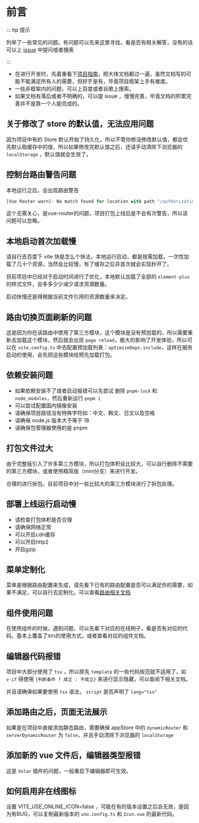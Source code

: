 # 前言

::: tip 提示

列举了一些常见的问题。有问题可以先来这里寻找，看是否有相关解答，没有的话可以上 [issue](https://github.com/kailong321200875/vue-element-plus-admin/issues) 中提问或者搜索

:::

- 在进行开发时，先着重看下[项目指南](https://element-plus-admin-doc.cn/guide/introduction.html)，把大体文档都过一遍，虽然文档写的可能不能满足所有人的需要，但好歹是有，毕竟项目框架上手有难度。
- 一些非框架内的问题，可以上百度或者谷歌上搜索。
- 如果文档有落后或者不明确的，可以提 issue ，慢慢完善，毕竟文档的积累完善并不是靠一个人能完成的。

## 关于修改了 store 的默认值，无法应用问题

因为项目中有的 Store 默认开始了持久化，所以不管你修没修改默认值，都会优先默认取缓存中的值，所以如果修改完默认值之后，还请手动清除下浏览器的 `localStorage` ，默认值就会生效了。

## 控制台路由警告问题

本地运行之后，会出现路由警告

``` js
[Vue Router warn]: No match found for location with path "/authorization/menu"
```

这个无需关心，是vue-router的问题，项目打包上线后是不会有次警告，所以该问题可以忽略。

## 本地启动首次加载慢

请自行去百度下 vite 快是怎么个快法，本地运行启动，都是按需加载，一次性加载了几十个资源，当然会比较慢，有了缓存之后非首次就会实现秒开了。

目前项目中已经对于启动时间进行了优化，本地默认加载了全部的 `element-plus` 的样式文件，会多多少少减少请求资源数量。

启动快慢还是得根据当前文件引用的资源数量来决定。

## 路由切换页面刷新的问题

这是因为你在该路由中使用了第三方模块，这个模块是没有预加载的，所以需要重新去加载这个模块，然后就会出现 `page reload`，极大的影响了开发体验，所以可以在 `vite.config.ts` 中去配置预加载列表：`optimizeDeps.include`，这样在服务启动的使用，会先把这些模块给预先加载打包。

## 依赖安装问题

- 如果依赖安装不了或者启动报错可以先尝试 删除 `pnpm-lock` 和 `node_modules`，然后重新运行 `pnpm i`
- 可以尝试配置国内镜像安装
- 请确保项目路径没有特殊字符如：中文、韩文、日文以及空格
- 请确保 node.js 版本大于等于 18
- 请确保包管理器使用的是 pnpm

## 打包文件过大

由于完整版引入了许多第三方模块，所以打包体积会比较大，可以自行删除不需要的第三方模块，或者使用精简版（mini分支）来进行开发。

合理的进行拆包，目前项目中对一些比较大的第三方模块进行了拆包处理。

## 部署上线运行启动慢

- 请检查打包体积是否合理
- 请确保网络正常
- 可以开启cdn缓存
- 可以开启http2
- 开启gzip

## 菜单定制化

菜单是根据路由配置来生成，请先看下已有的路由配置是否可以满足你的需要，如果不满足，可以自行去定制化。可以查看[路由相关文档](https://element-plus-admin-doc.cn/guide/router.html)

## 组件使用问题

在使用组件的时候，遇到问题，可以先看下对应的在线例子，看是否有对应的代码，基本上覆盖了`95%`的使用方式，或者查看对应的组件文档。

## 编辑器代码报错

项目中大部分使用了 `tsx` ，所以原先 `template` 的一些代码规范就不适用了，如 `v-if` 得使用 `{判断条件 ? 成立 : 不成立}` 来进行显示隐藏，可以查阅下相关文档。

并且请确保如果要使用 `tsx` 语法， `script` 是否声明了 `lang="tsx"`

## 添加路由之后，页面无法展示

如果是在项目中直接添加静态路由，需要确保 appStore 中的 `dynamicRouter` 和 `serverDynamicRouter` 为 `false`，并且手动清除下浏览器的 `localStorage`

## 添加新的 vue 文件后，编辑器类型报错

这是 `Volar` 插件的问题，一般重启下编辑器即可生效。

## 如何启用非在线图标

设置 VITE_USE_ONLINE_ICON=false ，可能在有的版本设置之后会无效，是因为有BUG，可以复制最新版本的 `uno.config.ts` 和 `Icon.vue` 的最新代码。
